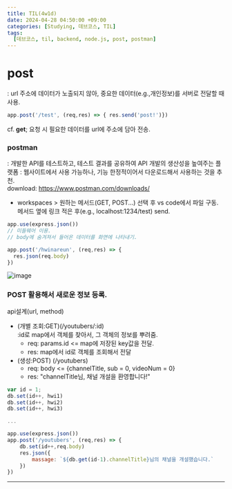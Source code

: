 ```yaml
---
title: TIL(4w1d)
date: 2024-04-28 04:50:00 +09:00
categories: [Studying, 데브코스, TIL]
tags: 
  [데브코스, til, backend, node.js, post, postman]
---
```


post
===
: url 주소에 데이터가 노출되지 않아, 중요한 데이터(e.g.,개인정보)를 서버로 전달할 때 사용.<br>
```jsx
app.post('/test', (req,res) => { res.send('post!')})
```

cf. **get**; 요청 시 필요한 데이터를 url에 주소에 담아 전송.

### postman
: 개발한 API를 테스트하고, 테스트 결과를 공유하여 API 개발의 생산성을 높여주는 플랫폼
: 웹사이트에서 사용 가능하나, 기능 한정적이어서 다운로드해서 사용하는 것을 추천.<br>
download: https://www.postman.com/downloads/

- workspaces > 원하는 메서드(GET, POST...) 선택 후 
  vs code에서 파일 구동. <br>
  메서드 옆에 링크 적은 후(e.g., localhost:1234/test) send.

```jsx
app.use(express.json()) 
// 미들웨어 이용.
// body에 숨겨져서 들어온 데이터를 화면에 나타내기.

app.post('/hwinareun', (req,res) => {
  res.json(req.body)
})
```
![image](https://github.com/hwinareun/hwinareun.github.io/assets/165121326/b65392f2-b620-4b05-b2f5-3fc375ade4dc)

### POST 활용해서 새로운 정보 등록.

api설계(url, method)
- (개별 조회:GET)(/youtubers/:id) <br>
  :id로 map에서 객체를 찾아서, 그 객체의 정보를 뿌려줌.
  - req: params.id <= map에 저장된 key값을 전달.
  - res: map에서 id로 객체를 조회해서 전달
- (생성:POST) (/youtubers)
  - req: body <= {channelTitle, sub = 0, videoNum = 0}
  - res: "channelTitle님, 채널 개설을 환영합니다!"

```jsx
var id = 1;
db.set(id++, hwi1)
db.set(id++, hwi2)
db.set(id++, hwi3)

...

app.use(express.json())
app.post('/youtubers', (req,res) => {
    db.set(id++,req.body)
    res.json({
        massage: `${db.get(id-1).channelTitle}님의 채널을 개설했습니다.`
    })
})
```
---









